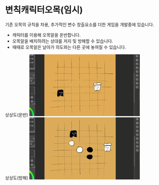 # 변칙캐릭터오목(임시)
 기존 오목의 규칙을 차용, 추가적인 변수 창출요소를 더한 게임을 개발중에 있습니다. 
 * 캐릭터를 이용해 오목알을 운반합니다.
 * 오목알을 배치하려는 상대를 저지 및 방해할 수 있습니다.
 * 때때로 오목알은 날아가 의도와는 다른 곳에 놓여질 수 있습니다.

상상도(운반)
<img src="./Image/변칙캐릭터오목_운반.gif"  width="360px">   
상상도(방해)
<img src="./Image/변칙캐릭터오목_방해.gif"  width="360px">   
